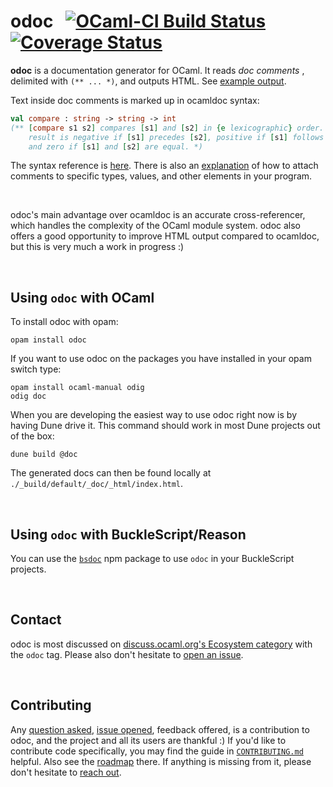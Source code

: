 # odoc &nbsp; [![OCaml-CI Build Status](https://img.shields.io/endpoint?url=https%3A%2F%2Fci.ocamllabs.io%2Fbadge%2Focaml%2Fodoc%2Fmaster&logo=ocaml)](https://ci.ocamllabs.io/github/ocaml/odoc) [![Coverage Status](https://coveralls.io/repos/github/ocaml/odoc/badge.svg)](https://coveralls.io/github/ocaml/odoc)

**odoc** is a documentation generator for OCaml. It reads *doc comments* ,
delimited with `(** ... *)`, and outputs HTML.
See [example output][odig-sample].

[odig-sample]: https://b0-system.github.io/odig/doc/index.html

Text inside doc comments is marked up in ocamldoc syntax:

```ocaml
val compare : string -> string -> int
(** [compare s1 s2] compares [s1] and [s2] in {e lexicographic} order. The
    result is negative if [s1] precedes [s2], positive if [s1] follows [s2],
    and zero if [s1] and [s2] are equal. *)
```

The syntax reference is [here][comment-syntax]. There is also an
[explanation][comment-location] of how to attach comments to specific types,
values, and other elements in your program.

[comment-syntax]: http://caml.inria.fr/pub/docs/manual-ocaml/ocamldoc.html#sec357
[comment-location]: http://caml.inria.fr/pub/docs/manual-ocaml/ocamldoc.html#sec352

<br/>

odoc's main advantage over ocamldoc is an accurate cross-referencer, which
handles the complexity of the OCaml module system. odoc also offers a good
opportunity to improve HTML output compared to ocamldoc, but this is very much
a work in progress :)

<br/>

## Using `odoc` with OCaml

To install odoc with opam:

```
opam install odoc
```

If you want to use odoc on the packages you have installed in your
opam switch type:

```
opam install ocaml-manual odig
odig doc
```

When you are developing the easiest way to use odoc right now is by
having Dune drive it. This command should work in most Dune projects
out of the box:

```
dune build @doc
```

The generated docs can then be found locally at
`./_build/default/_doc/_html/index.html`.

<br/>

## Using `odoc` with BuckleScript/Reason

You can use the [`bsdoc`](https://reasonml-community.github.io/bsdoc) npm package to use
`odoc` in your BuckleScript projects.

<br/>

## Contact

odoc is most discussed on [discuss.ocaml.org's Ecosystem category][discourse] with the `odoc` tag.
Please also don't hesitate to [open an issue][issues].

<br/>

## Contributing

Any [question asked](#contact), [issue opened][issues], feedback offered, is a
contribution to odoc, and the project and all its users are thankful :) If
you'd like to contribute code specifically, you may find the guide in
[`CONTRIBUTING.md`][contributing.md] helpful. Also see the [roadmap][roadmap]
there. If anything is missing from it, please don't hesitate to
[reach out](#contact).

[discourse]: https://discuss.ocaml.org/c/eco
[issues]: https://github.com/ocaml/odoc/issues/new
[contributing.md]: https://github.com/ocaml/odoc/blob/master/CONTRIBUTING.md#readme
[roadmap]: https://github.com/ocaml/odoc/blob/master/CONTRIBUTING.md#Roadmap
